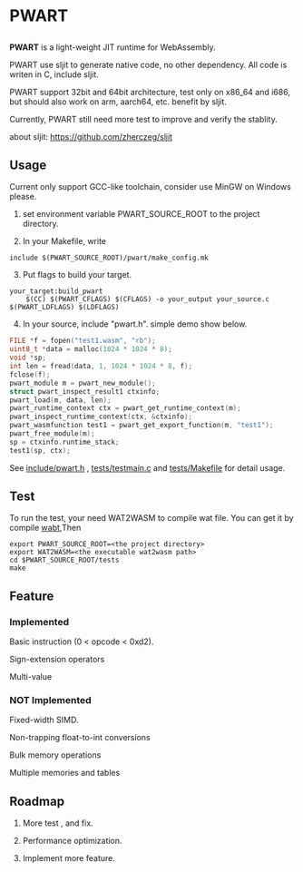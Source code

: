 # PWART

## 
**PWART** is a light-weight JIT runtime for WebAssembly.

PWART use sljit to generate native code, no other dependency. All code is writen in C, include sljit.

PWART support 32bit and 64bit architecture, test only on x86_64 and i686, but should also work on arm, aarch64, etc. benefit by sljit.

Currently, PWART still need more test to improve and verify the stablity. 


about sljit: https://github.com/zherczeg/sljit

## Usage

Current only support GCC-like toolchain, consider use MinGW on Windows please.

1. set environment variable PWART_SOURCE_ROOT to the project directory.

2. In your Makefile, write
```shell
include $(PWART_SOURCE_ROOT)/pwart/make_config.mk
```

3. Put flags to build your target.
```shell
your_target:build_pwart
	$(CC) $(PWART_CFLAGS) $(CFLAGS) -o your_output your_source.c $(PWART_LDFLAGS) $(LDFLAGS)
```

4. In your source, include "pwart.h". simple demo show below.

```C
FILE *f = fopen("test1.wasm", "rb");
uint8_t *data = malloc(1024 * 1024 * 8);
void *sp;
int len = fread(data, 1, 1024 * 1024 * 8, f);
fclose(f);
pwart_module m = pwart_new_module();
struct pwart_inspect_result1 ctxinfo;
pwart_load(m, data, len);
pwart_runtime_context ctx = pwart_get_runtime_context(m);
pwart_inspect_runtime_context(ctx, &ctxinfo);
pwart_wasmfunction test1 = pwart_get_export_function(m, "test1");
pwart_free_module(m);
sp = ctxinfo.runtime_stack;
test1(sp, ctx);
```
See [include/pwart.h](include/pwart.h) , [tests/testmain.c](tests/testmain.c) and [tests/Makefile](tests/Makefile) for detail usage.

## Test

To run the test, your need WAT2WASM to compile wat file. You can get it by compile [wabt](https://github.com/WebAssembly/wabt),Then
```
export PWART_SOURCE_ROOT=<the project directory>
export WAT2WASM=<the executable wat2wasm path>
cd $PWART_SOURCE_ROOT/tests
make
```

## Feature


### Implemented

Basic instruction (0 < opcode < 0xd2).

Sign-extension operators

Multi-value


### NOT Implemented

Fixed-width SIMD.

Non-trapping float-to-int conversions

Bulk memory operations

Multiple memories and tables


## Roadmap

1. More test , and fix.

2. Performance optimization.

3. Implement more feature.